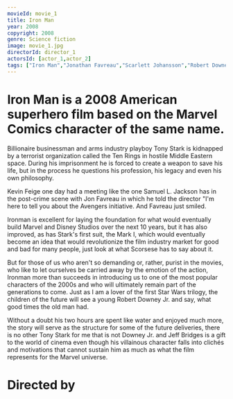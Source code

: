 ```yaml
---
movieId: movie_1
title: Iron Man
year: 2008
copyright: 2008
genre: Science fiction
image: movie_1.jpg
directorId: director_1
actorsId: [actor_1,actor_2]
tags: ["Iron Man","Jonathan Favreau","Scarlett Johansson","Robert Downey Jr"]
---
```


# Iron Man is a 2008 American superhero film based on the Marvel Comics character of the same name.

Billionaire businessman and arms industry playboy Tony Stark is kidnapped by a terrorist organization called the Ten Rings in hostile Middle Eastern space. During his imprisonment he is forced to create a weapon to save his life, but in the process he questions his profession, his legacy and even his own philosophy.

Kevin Feige one day had a meeting like the one Samuel L. Jackson has in the post-crime scene with Jon Favreau in which he told the director "I'm here to tell you about the Avengers initiative. And Favreau just smiled.

Ironman is excellent for laying the foundation for what would eventually build Marvel and Disney Studios over the next 10 years, but it has also improved, as has Stark's first suit, the Mark I, which would eventually become an idea that would revolutionize the film industry market for good and bad for many people, just look at what Scorsese has to say about it.

But for those of us who aren't so demanding or, rather, purist in the movies, who like to let ourselves be carried away by the emotion of the action, Ironman more than succeeds in introducing us to one of the most popular characters of the 2000s and who will ultimately remain part of the generations to come. Just as I am a lover of the first Star Wars trilogy, the children of the future will see a young Robert Downey Jr. and say, what good times the old man had.

Without a doubt his two hours are spent like water and enjoyed much more, the story will serve as the structure for some of the future deliveries, there is no other Tony Stark for me that is not Downey Jr. and Jeff Bridges is a gift to the world of cinema even though his villainous character falls into clichés and motivations that cannot sustain him as much as what the film represents for the Marvel universe.

# Directed by 